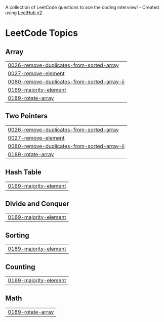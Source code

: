 A collection of LeetCode questions to ace the coding interview! - Created using [LeetHub v2](https://github.com/arunbhardwaj/LeetHub-2.0)
<!---LeetCode Topics Start-->
# LeetCode Topics
## Array
|  |
| ------- |
| [0026-remove-duplicates-from-sorted-array](https://github.com/ada-rsh-s/DS_JAVA/tree/master/0026-remove-duplicates-from-sorted-array) |
| [0027-remove-element](https://github.com/ada-rsh-s/DS_JAVA/tree/master/0027-remove-element) |
| [0080-remove-duplicates-from-sorted-array-ii](https://github.com/ada-rsh-s/DS_JAVA/tree/master/0080-remove-duplicates-from-sorted-array-ii) |
| [0169-majority-element](https://github.com/ada-rsh-s/DS_JAVA/tree/master/0169-majority-element) |
| [0189-rotate-array](https://github.com/ada-rsh-s/DS_JAVA/tree/master/0189-rotate-array) |
## Two Pointers
|  |
| ------- |
| [0026-remove-duplicates-from-sorted-array](https://github.com/ada-rsh-s/DS_JAVA/tree/master/0026-remove-duplicates-from-sorted-array) |
| [0027-remove-element](https://github.com/ada-rsh-s/DS_JAVA/tree/master/0027-remove-element) |
| [0080-remove-duplicates-from-sorted-array-ii](https://github.com/ada-rsh-s/DS_JAVA/tree/master/0080-remove-duplicates-from-sorted-array-ii) |
| [0189-rotate-array](https://github.com/ada-rsh-s/DS_JAVA/tree/master/0189-rotate-array) |
## Hash Table
|  |
| ------- |
| [0169-majority-element](https://github.com/ada-rsh-s/DS_JAVA/tree/master/0169-majority-element) |
## Divide and Conquer
|  |
| ------- |
| [0169-majority-element](https://github.com/ada-rsh-s/DS_JAVA/tree/master/0169-majority-element) |
## Sorting
|  |
| ------- |
| [0169-majority-element](https://github.com/ada-rsh-s/DS_JAVA/tree/master/0169-majority-element) |
## Counting
|  |
| ------- |
| [0169-majority-element](https://github.com/ada-rsh-s/DS_JAVA/tree/master/0169-majority-element) |
## Math
|  |
| ------- |
| [0189-rotate-array](https://github.com/ada-rsh-s/DS_JAVA/tree/master/0189-rotate-array) |
<!---LeetCode Topics End-->